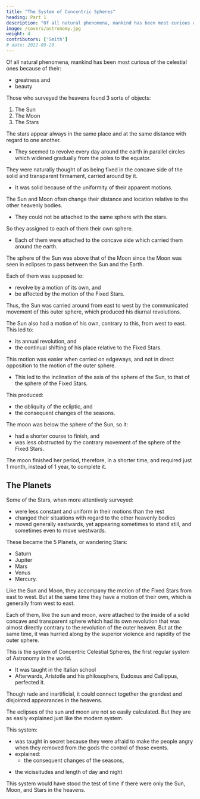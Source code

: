 ```yaml
---
title: "The System of Concentric Spheres"
heading: Part 1
description: "Of all natural phenomena, mankind has been most curious of the celestial ones because of their"
image: /covers/astronomy.jpg
weight: 4
contributors: ['Smith']
# date: 2022-09-20
---
```




Of all natural phenomena, mankind has been most curious of the celestial ones because of their:
- greatness and
- beauty

Those who surveyed the heavens found 3 sorts of objects:

1. The Sun
2. The Moon
3. The Stars

The stars appear always in the same place and at the same distance with regard to one another. 
- They seemed to revolve every day around the earth in parallel circles which widened gradually from the poles to the equator. 

They were naturally thought of as being fixed in the concave side of the solid and transparent firmament, carried around by it.
- It was solid because of the uniformity of their apparent motions.

The Sun and Moon often change their distance and location relative to the other heavenly bodies. 
- They could not be attached to the same sphere with the stars. 

So they assigned to each of them their own sphere. 
- Each of them were attached to the concave side which carried them around the earth. 

<!-- There was not indeed, in this case, the same ground for the supposition of such a sphere as in that of the Fixed Stars; for neither the Sun nor the Moon appear to keep always at the same distance with regard to any one of the other heavenly bodies. 

But as the motion of the Stars had been accounted for by an hypothesis of this kind, it rendered the theory of the heavens more uniform, to account for that of the Sun and Moon in the same manner.  -->

The sphere of the Sun was above that of the Moon since the Moon was seen in eclipses to pass between the Sun and the Earth.

Each of them was supposed to:
- revolve by a motion of its own, and
- be affected by the motion of the Fixed Stars.

Thus, the Sun was carried around from east to west by the communicated movement of this outer sphere, which produced his diurnal revolutions.

The Sun also had a motion of his own, contrary to this, from west to east. This led to:
- its annual revolution, and
- the continual shifting of his place relative to the Fixed Stars. 

This motion was easier when carried on edgeways, and not in direct opposition to the motion of the outer sphere.
- This led to the inclination of the axis of the sphere of the Sun, to that of the sphere of the Fixed Stars. 

This produced:
- the obliquity of the ecliptic, and
- the consequent changes of the seasons. 

The moon was below the sphere of the Sun, so it:
- had a shorter course to finish, and
- was less obstructed by the contrary movement of the sphere of the Fixed Stars. 

The moon finished her period, therefore, in a shorter time, and required just 1 month, instead of 1 year, to complete it.


## The Planets

Some of the Stars, when more attentively surveyed:
- were less constant and uniform in their motions than the rest
- changed their situations with regard to the other heavenly bodies
- moved generally eastwards, yet appearing sometimes to stand still, and sometimes even to move westwards.

These became the 5 Planets, or wandering Stars:
- Saturn
- Jupiter
- Mars
- Venus
- Mercury.

Like the Sun and Moon, they accompany the motion of the Fixed Stars from east to west. But at the same time they have a motion of their own, which is generally from west to east.

Each of them, like the sun and moon, were attached to the inside of a solid concave and transparent sphere which had its own revolution that was almost directly contrary to the revolution of the outer heaven. But at the same time, it was hurried along by the superior violence and rapidity of the  outer sphere.

This is the system of Concentric Celestial Spheres, the first regular system of Astronomy in the world.
- It was taught in the Italian school 
- Afterwards, Aristotle and his philosophers, Eudoxus and Callippus, perfected it.

Though rude and inartificial, it could connect together the grandest and disjointed appearances in the heavens.

The eclipses of the sun and moon are not so easily calculated. But they are as easily explained just like the modern system. 

This system:
- was taught in secret because they were afraid to make the people angry when they removed from the gods the control of those events.
- explained:
  -  the consequent changes of the seasons,
<!-- , which were apprehended to be the most terrible tokens of their impending vengeance. The obliquity of the ecliptic,  -->
  -  the vicissitudes and length of day and night

This system would have stood the test of time if there were only the Sun, Moon, and Stars in the heavens.
